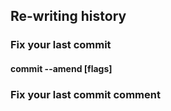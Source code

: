 ## Re-writing history

### Fix your last commit
#### commit --amend [flags]

### Fix your last commit comment
